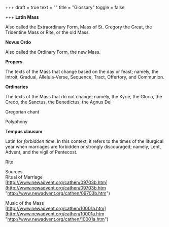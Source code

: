 +++
draft = true
text = ""
title = "Glossary"
toggle = false

+++
**Latin Mass**

Also called the Extraordinary Form, Mass of St. Gregory the Great, the Tridentine Mass or Rite, or the old Mass. 

**Novus Ordo**

Also called the Ordinary Form, the new Mass. 

**Propers**

The texts of the Mass that change based on the day or feast; namely, the Introit, Gradual, Alleluia-Verse, Sequence, Tract, Offertory, and Communion. 

**Ordinaries**

The texts of the Mass that do not change; namely, the Kyrie, the Gloria, the Credo, the Sanctus, the Benedictus, the Agnus Dei

Gregorian chant

Polyphony

**Tempus clausum**

Latin for _forbidden time_. In this context, it refers to the times of the liturgical year when marriages are forbidden or strongly discouraged; namely, Lent, Advent, and the vigil of Pentecost.

Rite

Sources  
Ritual of Marriage  
[http://www.newadvent.org/cathen/09703b.htm](http://www.newadvent.org/cathen/09703b.htm "http://www.newadvent.org/cathen/09703b.htm")

Music of the Mass  
[http://www.newadvent.org/cathen/10001a.htm](http://www.newadvent.org/cathen/10001a.htm "http://www.newadvent.org/cathen/10001a.htm")